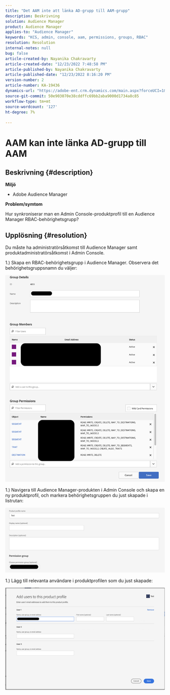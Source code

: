 ```yaml
---
title: "Det AAM inte att länka AD-grupp till AAM-grupp"
description: Beskrivning
solution: Audience Manager
product: Audience Manager
applies-to: "Audience Manager"
keywords: "KCS, admin, console, aam, permissions, groups, RBAC"
resolution: Resolution
internal-notes: null
bug: false
article-created-by: Nayanika Chakravarty
article-created-date: "12/23/2022 7:48:58 PM"
article-published-by: Nayanika Chakravarty
article-published-date: "12/23/2022 8:16:20 PM"
version-number: 2
article-number: KA-19436
dynamics-url: "https://adobe-ent.crm.dynamics.com/main.aspx?forceUCI=1&pagetype=entityrecord&etn=knowledgearticle&id=811b3dd6-fa82-ed11-81ac-6045bd006079"
source-git-commit: 50e903070e38cddffc69bb2aba9000d1734a8c85
workflow-type: tm+mt
source-wordcount: '127'
ht-degree: 7%

---
```


# AAM kan inte länka AD-grupp till AAM

## Beskrivning {#description}


<b>Miljö</b>

- Adobe Audience Manager

<b>Problem/symtom</b>

Hur synkroniserar man en Admin Console-produktprofil till en Audience Manager RBAC-behörighetsgrupp?


## Upplösning {#resolution}


Du måste ha administratörsåtkomst till Audience Manager samt produktadministratörsåtkomst i Admin Console.

1.) Skapa en RBAC-behörighetsgrupp i Audience Manager. Observera det behörighetsgruppsnamn du väljer:

![](assets/5a5b40de-a9cf-ec11-a7b5-00224809c196.png)

1.) Navigera till Audience Manager-produkten i Admin Console och skapa en ny produktprofil, och markera behörighetsgruppen du just skapade i listrutan:

![](assets/2689da02-aacf-ec11-a7b5-00224809c196.png)

1.) Lägg till relevanta användare i produktprofilen som du just skapade:

![](assets/6a896e46-aacf-ec11-a7b5-00224809c196.png)
